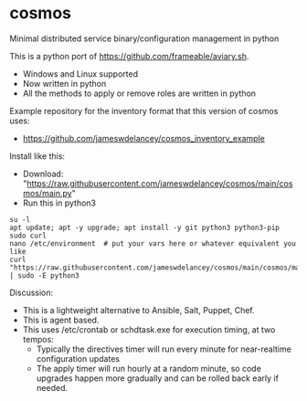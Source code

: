 # cosmos
Minimal distributed service binary/configuration management in python

This is a python port of https://github.com/frameable/aviary.sh.
 - Windows and Linux supported
 - Now written in python
 - All the methods to apply or remove roles are written in python

Example repository for the inventory format that this version of cosmos uses:
 - https://github.com/jameswdelancey/cosmos_inventory_example

Install like this:
 - Download: "https://raw.githubusercontent.com/jameswdelancey/cosmos/main/cosmos/main.py"
 - Run this in python3

```
su -l
apt update; apt -y upgrade; apt install -y git python3 python3-pip sudo curl
nano /etc/environment  # put your vars here or whatever equivalent you like
curl "https://raw.githubusercontent.com/jameswdelancey/cosmos/main/cosmos/main.py" | sudo -E python3
```

Discussion:
 - This is a lightweight alternative to Ansible, Salt, Puppet, Chef.
 - This is agent based.
 - This uses /etc/crontab or schdtask.exe for execution timing, at two tempos:
     - Typically the directives timer will run every minute for near-realtime configuration updates
     - The apply timer will run hourly at a random minute, so code upgrades happen more gradually and can be rolled back early if needed.
